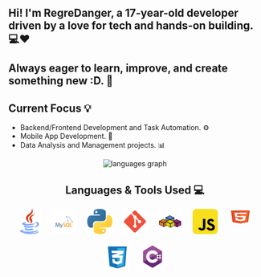 ## Hi! I'm RegreDanger, a 17-year-old developer driven by a love for tech and hands-on building.💻❤<br><br>Always eager to learn, improve, and create something new :D. 🚀
## Current Focus 💡
- Backend/Frontend Development and Task Automation. ⚙
- Mobile App Development. 📱
- Data Analysis and Management projects. 📊

<div align="center">
  <img src="https://github-readme-stats.vercel.app/api/top-langs?username=RegreDanger&locale=en&hide_title=false&layout=compact&card_width=320&langs_count=6&theme=radical&hide_border=false" height="150" alt="languages graph" />
</div>


<div align="center">
  <h2>Languages & Tools Used 💻</h2>
  <div style="display: flex; flex-wrap: wrap; justify-content: center; gap: 20px;">
    <img src="https://github.com/RegreDanger/RegreDanger/blob/main/assets/java.svg" width="50" height="50" alt="Java">
    <img src="https://github.com/RegreDanger/RegreDanger/blob/main/assets/mysql.svg" width="50" height="50" alt="MySQL">
    <img src="https://github.com/RegreDanger/RegreDanger/blob/main/assets/python.svg" width="50" height="50" alt="Python">
    <img src="https://github.com/RegreDanger/RegreDanger/blob/main/assets/git.svg" width="50" height="50" alt="Git">
    <img src="https://github.com/RegreDanger/RegreDanger/blob/main/assets/vba.svg" width="50" height="50" alt="VBA">
    <img src="https://github.com/RegreDanger/RegreDanger/blob/main/assets/javascript.svg" width="50" height="50" alt="JavaScript">
    <img src="https://github.com/RegreDanger/RegreDanger/blob/main/assets/html5.svg" width="50" height="30" alt="HTML5">
    <img src="https://github.com/RegreDanger/RegreDanger/blob/main/assets/css.svg" width="50" height="50" alt="CSS">
    <img src="https://github.com/RegreDanger/RegreDanger/blob/main/assets/csharp.svg" width="50" height="50" alt="C#">
  </div>
</div>


<!--
**RegreDanger/RegreDanger** is a ✨ _special_ ✨ repository because its `README.md` (this file) appears on your GitHub profile.

Here are some ideas to get you started:

- 🔭 I’m currently working on ...
- 🌱 I’m currently learning ...
- 👯 I’m looking to collaborate on ...
- 🤔 I’m looking for help with ...
- 💬 Ask me about ...
- 📫 How to reach me: ...
- 😄 Pronouns: ...
- ⚡ Fun fact: ...
-->

